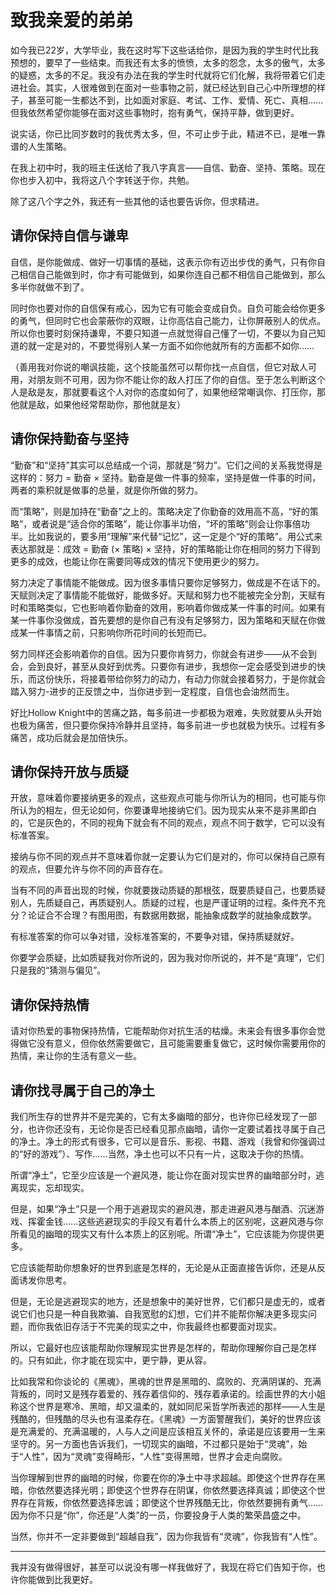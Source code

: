 # 致我亲爱的弟弟

如今我已22岁，大学毕业，我在这时写下这些话给你，是因为我的学生时代比我预想的，要早了一些结束。而我还有太多的愤愤，太多的怨念，太多的傲气，太多的疑惑，太多的不足。我没有办法在我的学生时代就将它们化解，我将带着它们走进社会。其实，人很难做到在面对一些事物之前，就已经达到自己心中所理想的样子，甚至可能一生都达不到，比如面对家庭、考试、工作、爱情、死亡、真相……但我依然希望你能够在面对这些事物时，抱有勇气，保持平静，做到更好。

说实话，你已比同岁数时的我优秀太多，但，不可止步于此，精进不已，是唯一靠谱的人生策略。

在我上初中时，我的班主任送给了我八字真言——自信、勤奋、坚持、策略。现在你也步入初中，我将这八个字转送于你，共勉。

除了这八个字之外，我还有一些其他的话也要告诉你，但求精进。

## 请你保持自信与谦卑

自信，是你能做成、做好一切事情的基础，这表示你有迈出步伐的勇气，只有你自己相信自己能做到时，你才有可能做到，如果你连自己都不相信自己能做到，那么多半你就做不到了。

同时你也要对你的自信保有戒心，因为它有可能会变成自负。自负可能会给你更多的勇气，但同时它也会蒙蔽你的双眼，让你高估自己能力，让你屏蔽别人的优点。所以你也要时刻保持谦卑，不要只知道一点就觉得自己懂了一切，不要以为自己知道的就一定是对的，不要觉得别人某一方面不如你他就所有的方面都不如你……

（善用我对你说的嘲讽技能，这个技能虽然可以帮你找一点自信，但它对敌人可用，对朋友则不可用，因为你不能让你的敌人打压了你的自信。至于怎么判断这个人是敌是友，那就要看这个人对你的态度如何了，如果他经常嘲讽你、打压你，那他就是敌，如果他经常帮助你，那他就是友）

## 请你保持勤奋与坚持

“勤奋”和“坚持”其实可以总结成一个词，那就是“努力”。它们之间的关系我觉得是这样的：努力 = 勤奋 × 坚持。勤奋是做一件事的频率，坚持是做一件事的时间，两者的乘积就是做事的总量，就是你所做的努力。

而“策略”，则是加持在“勤奋”之上的。策略决定了你勤奋的效用高不高，“好的策略”，或者说是“适合你的策略”，能让你事半功倍，“坏的策略”则会让你事倍功半。比如我说的，要多用“理解”来代替“记忆”，这一定是个“好的策略”。用公式来表达那就是：成效 = 勤奋 (× 策略) × 坚持，好的策略能让你在相同的努力下得到更多的成效，也能让你在需要同等成效的情况下使用更少的努力。

努力决定了事情能不能做成。因为很多事情只要你足够努力，做成是不在话下的。天赋则决定了事情能不能做好，能做多好。天赋和努力也不能被完全分割，天赋有时和策略类似，它也影响着你勤奋的效用，影响着你做成某一件事的时间。如果有某一件事你没做成，首先要想的是你自己有没有足够努力，因为策略和天赋在你做成某一件事情之前，只影响你所花时间的长短而已。

努力同样还会影响着你的自信。因为只要你肯努力，你就会有进步——从不会到会，会到良好，甚至从良好到优秀。只要你有进步，我想你一定会感受到进步的快乐，而这份快乐，将接着带给你努力的动力，有动力你就会接着努力，于是你就会踏入努力-进步的正反馈之中，当你进步到一定程度，自信也会油然而生。

好比Hollow Knight中的苦痛之路，每多前进一步都极为艰难，失败就要从头开始也极为痛苦，但只要你保持冷静并且坚持，每多前进一步也就极为快乐。过程有多痛苦，成功后就会是加倍快乐。

## 请你保持开放与质疑

开放，意味着你要接纳更多的观点，这些观点可能与你所认为的相同，也可能与你所认为的相左，但无论如何，你要谦卑地接纳它们。因为现实从来不是非黑即白的，它是灰色的，不同的视角下就会有不同的观点，观点不同于数学，它可以没有标准答案。

接纳与你不同的观点并不意味着你就一定要认为它们是对的，你可以保持自己原有的观点，但要允许与你不同的声音存在。

当有不同的声音出现的时候，你就要拨动质疑的那根弦，既要质疑自己，也要质疑别人，先质疑自己，再质疑别人。质疑的过程，也是严谨证明的过程。条件充不充分？论证合不合理？有图用图，有数据用数据，能抽象成数学的就抽象成数学。

有标准答案的你可以争对错，没标准答案的，不要争对错，保持质疑就好。

你要学会质疑，比如质疑我对你所说的，因为我对你所说的，并不是“真理”，它们只是我的“猜测与偏见”。

## 请你保持热情

请对你热爱的事物保持热情，它能帮助你对抗生活的枯燥。未来会有很多事你会觉得做它没有意义，但你依然需要做它，且可能需要重复做它，这时候你需要用你的热情，来让你的生活有意义一些。

## 请你找寻属于自己的净土

我们所生存的世界并不是完美的，它有太多幽暗的部分，也许你已经发现了一部分，也许你还没有，无论你是否已经看见那点幽暗，请你一定要试着找寻属于自己的净土。净土的形式有很多，它可以是音乐、影视、书籍、游戏（我曾和你强调过的“好的游戏”）、写作……当然，净土也可以不只有一片，这取决于你的热情。

所谓“净土”，它至少应该是一个避风港，能让你在面对现实世界的幽暗部分时，逃离现实，忘却现实。

但是，如果“净土”只是一个用于逃避现实的避风港，那走进避风港与酗酒、沉迷游戏、挥霍金钱……这些逃避现实的手段又有着什么本质上的区别呢，这避风港与你所看见的幽暗的现实又有什么本质上的区别呢。所谓“净土”，它应该能为你提供更多。

它应该能帮助你想象好的世界到底是怎样的，无论是从正面直接告诉你，还是从反面诱发你思考。

但是，无论是逃避现实的地方，还是想象中的美好世界，它们都只是虚无的，或者说它们也只是一种自我欺骗、自我宽慰的幻想，它们并不能帮你解决更多现实问题，而你我依旧存活于不完美的现实之中，你我最终也都要面对现实。

所以，它最好也应该能帮助你理解现实世界是怎样的，帮助你理解你自己是怎样的。只有如此，你才能在现实中，更宁静，更从容。

比如我常和你谈论的《黑魂》，黑魂的世界是黑暗的、腐败的、充满阴谋的、充满背叛的，同时又是残存着爱的、残存着信仰的、残存着承诺的。绘画世界的大小姐称这个世界是寒冷、黑暗，却又温柔的，就如同尼采哲学所表述的那样——人生是残酷的，但残酷的尽头也有温柔存在。《黑魂》一方面警醒我们，美好的世界应该是充满爱的、充满温暖的，人与人之间是应该相互关怀的，承诺是应该要用一生来坚守的。另一方面也告诉我们，一切现实的幽暗，不过都只是始于“灵魂”，始于“人性”，因为“灵魂”变得畸形，“人性”变得黑暗，世界才会走向腐败。

当你理解到世界的幽暗的时候，你要在你的净土中寻求超越。即使这个世界存在黑暗，你依然要选择光明；即使这个世界存在阴谋，你依然要选择真诚；即使这个世界存在背叛，你依然要选择忠诚；即使这个世界残酷无比，你依然要拥有勇气……因为你不只是“你”，你还是“人类”的一员，你要投身于人类的繁荣昌盛之中。

当然，你并不一定非要做到“超越自我”，因为你我皆有“灵魂”，你我皆有“人性”。

---

我并没有做得很好，甚至可以说没有哪一样我做好了，我现在将它们告知于你，也许你能做到比我更好。

